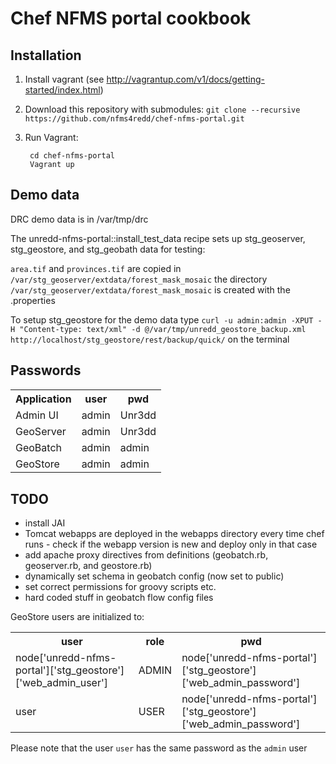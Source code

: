 # Chef NFMS portal cookbook

## Installation

1. Install vagrant (see http://vagrantup.com/v1/docs/getting-started/index.html)
2. Download this repository with submodules: ``git clone --recursive https://github.com/nfms4redd/chef-nfms-portal.git``
3. Run Vagrant:

        cd chef-nfms-portal
        Vagrant up


## Demo data

DRC demo data is in /var/tmp/drc

The unredd-nfms-portal::install_test_data recipe sets up stg_geoserver, stg_geostore, and stg_geobath data for testing:

``area.tif`` and ``provinces.tif`` are copied in ``/var/stg_geoserver/extdata/forest_mask_mosaic``
the directory ``/var/stg_geoserver/extdata/forest_mask_mosaic`` is created with the .properties


To setup stg_geostore for the demo data type ``curl -u admin:admin -XPUT -H "Content-type: text/xml" -d @/var/tmp/unredd_geostore_backup.xml http://localhost/stg_geostore/rest/backup/quick/`` on the terminal


## Passwords

<table>
  <tr>
    <th>Application</th>
    <th>user</th>
    <th>pwd</th>
  </tr>
  <tr>
    <td>Admin UI</td>
    <td>admin</td>
    <td>Unr3dd</td>
  </tr>
  <tr>
    <td>GeoServer</td>
    <td>admin</td>
    <td>Unr3dd</td>
  <tr>
  <tr>
    <td>GeoBatch</td>
    <td>admin</td>
    <td>admin</td>
  <tr>
  <tr>
    <td>GeoStore</td>
    <td>admin</td>
    <td>admin</td>
  <tr>
</table>


## TODO

* install JAI
* Tomcat webapps are deployed in the webapps directory every time chef runs -  check if the webapp version is new and deploy only in that case
* add apache proxy directives from definitions (geobatch.rb, geoserver.rb, and geostore.rb)
* dynamically set schema in geobatch config (now set to public)
* set correct permissions for groovy scripts etc.
* hard coded stuff in geobatch flow config files



GeoStore users are initialized to:

<table>
  <tr>
    <th>user</th>
    <th>role</th>
    <th>pwd</th>
  </tr>
  <tr>
    <td>node['unredd-nfms-portal']['stg_geostore']['web_admin_user']</td>
    <td>ADMIN</td>
    <td>node['unredd-nfms-portal']['stg_geostore']['web_admin_password']</td>
  </tr>
  <tr>
    <td>user</td>
    <td>USER</td>
    <td>node['unredd-nfms-portal']['stg_geostore']['web_admin_password']</td>
  <tr>
</table>

Please note that the user `user` has the same password as the `admin` user

